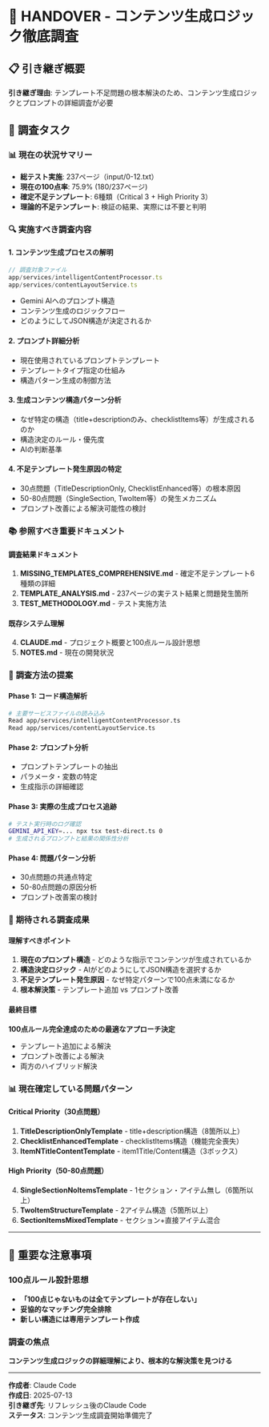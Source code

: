 # 🔄 HANDOVER - コンテンツ生成ロジック徹底調査

## 📋 引き継ぎ概要

**引き継ぎ理由**: テンプレート不足問題の根本解決のため、コンテンツ生成ロジックとプロンプトの詳細調査が必要

## 🎯 調査タスク

### 📊 **現在の状況サマリー**
- **総テスト実施**: 237ページ（input/0-12.txt）
- **現在の100点率**: 75.9% (180/237ページ)
- **確定不足テンプレート**: 6種類（Critical 3 + High Priority 3）
- **理論的不足テンプレート**: 検証の結果、実際には不要と判明

### 🔍 **実施すべき調査内容**

#### 1. **コンテンツ生成プロセスの解明**
```typescript
// 調査対象ファイル
app/services/intelligentContentProcessor.ts
app/services/contentLayoutService.ts
```
- Gemini AIへのプロンプト構造
- コンテンツ生成のロジックフロー
- どのようにしてJSON構造が決定されるか

#### 2. **プロンプト詳細分析**
- 現在使用されているプロンプトテンプレート
- テンプレートタイプ指定の仕組み
- 構造パターン生成の制御方法

#### 3. **生成コンテンツ構造パターン分析**
- なぜ特定の構造（title+descriptionのみ、checklistItems等）が生成されるのか
- 構造決定のルール・優先度
- AIの判断基準

#### 4. **不足テンプレート発生原因の特定**
- 30点問題（TitleDescriptionOnly, ChecklistEnhanced等）の根本原因
- 50-80点問題（SingleSection, TwoItem等）の発生メカニズム
- プロンプト改善による解決可能性の検討

### 📚 **参照すべき重要ドキュメント**

#### **調査結果ドキュメント**
1. **MISSING_TEMPLATES_COMPREHENSIVE.md** - 確定不足テンプレート6種類の詳細
2. **TEMPLATE_ANALYSIS.md** - 237ページの実テスト結果と問題発生箇所
3. **TEST_METHODOLOGY.md** - テスト実施方法

#### **既存システム理解**
4. **CLAUDE.md** - プロジェクト概要と100点ルール設計思想
5. **NOTES.md** - 現在の開発状況

### 🔧 **調査方法の提案**

#### **Phase 1: コード構造解析**
```bash
# 主要サービスファイルの読み込み
Read app/services/intelligentContentProcessor.ts
Read app/services/contentLayoutService.ts
```

#### **Phase 2: プロンプト分析**
- プロンプトテンプレートの抽出
- パラメータ・変数の特定
- 生成指示の詳細確認

#### **Phase 3: 実際の生成プロセス追跡**
```bash
# テスト実行時のログ確認
GEMINI_API_KEY=... npx tsx test-direct.ts 0
# 生成されるプロンプトと結果の関係性分析
```

#### **Phase 4: 問題パターン分析**
- 30点問題の共通点特定
- 50-80点問題の原因分析
- プロンプト改善案の検討

### 🎯 **期待される調査成果**

#### **理解すべきポイント**
1. **現在のプロンプト構造** - どのような指示でコンテンツが生成されているか
2. **構造決定ロジック** - AIがどのようにしてJSON構造を選択するか
3. **不足テンプレート発生原因** - なぜ特定パターンで100点未満になるか
4. **根本解決策** - テンプレート追加 vs プロンプト改善

#### **最終目標**
**100点ルール完全達成のための最適なアプローチ決定**
- テンプレート追加による解決
- プロンプト改善による解決  
- 両方のハイブリッド解決

### 📊 **現在確定している問題パターン**

#### **Critical Priority（30点問題）**
1. **TitleDescriptionOnlyTemplate** - title+description構造（8箇所以上）
2. **ChecklistEnhancedTemplate** - checklistItems構造（機能完全喪失）
3. **ItemNTitleContentTemplate** - item1Title/Content構造（3ボックス）

#### **High Priority（50-80点問題）**
4. **SingleSectionNoItemsTemplate** - 1セクション・アイテム無し（6箇所以上）
5. **TwoItemStructureTemplate** - 2アイテム構造（5箇所以上）
6. **SectionItemsMixedTemplate** - セクション+直接アイテム混合

---

## 🚨 **重要な注意事項**

### **100点ルール設計思想**
- **「100点じゃないものは全てテンプレートが存在しない」**
- **妥協的なマッチング完全排除**
- **新しい構造には専用テンプレート作成**

### **調査の焦点**
**コンテンツ生成ロジックの詳細理解により、根本的な解決策を見つける**

---

**作成者**: Claude Code  
**作成日**: 2025-07-13  
**引き継ぎ先**: リフレッシュ後のClaude Code  
**ステータス**: コンテンツ生成調査開始準備完了